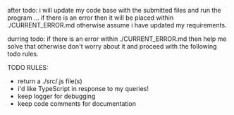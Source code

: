 after todo: i will update my code base with the submitted files and run the program ... if there is an error then it will be placed within ./CURRENT_ERROR.md otherwise assume i have updated my requirements.

durring todo: if there is an error within ./CURRENT_ERROR.md then help me solve that otherwise don't worry about it and proceed with the following todo rules.

TODO RULES:
- return a ./src/.js file(s)
- i'd like TypeScript in response to my queries!
- keep logger for debugging
- keep code comments for documentation
